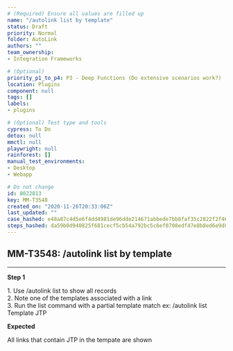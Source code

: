 ```yaml
---
# (Required) Ensure all values are filled up
name: "/autolink list by template"
status: Draft
priority: Normal
folder: AutoLink
authors: ""
team_ownership: 
- Integration Frameworks

# (Optional)
priority_p1_to_p4: P3 - Deep Functions (Do extensive scenarios work?)
location: Plugins
component: null
tags: []
labels: 
- plugins

# (Optional) Test type and tools
cypress: To Do
detox: null
mmctl: null
playwright: null
rainforest: []
manual_test_environments: 
- Desktop
- Webapp

# Do not change
id: 8022813
key: MM-T3548
created_on: "2020-11-26T20:33:06Z"
last_updated: ""
case_hashed: e48a87c4d5e6f4dd4981de96dde214671abbede7bb8faf35c2822f2f46f803925dd8f5b0583e1fcacceb3dcf92a3adaf
steps_hashed: da59b0d940825f681cecf5cb54a792bc5c6ef0708edf47e8b8ed6e9d80dd9bfd0a5cab4492e5a206d5119cb4df30e534
---
```


<!-- (Auto-generated) Based on frontmatter's "key" and "name" -->

## MM-T3548: /autolink list by template

---

**Step 1**

1\. Use /autolink list to show all records\
2\. Note one of the templates associated with a link\
3\. Run the list command with a partial template match ex: /autolink list Template JTP

**Expected**

All links that contain JTP in the tempate are shown
